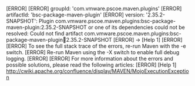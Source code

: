 [ERROR] 
[ERROR] groupId: 'com.vmware.pscoe.maven.plugins'
[ERROR] artifactId: 'bsc-package-maven-plugin'
[ERROR] version: '2.35.2-SNAPSHOT': Plugin com.vmware.pscoe.maven.plugins:bsc-package-maven-plugin:2.35.2-SNAPSHOT or one of its dependencies could not be resolved: Could not find artifact com.vmware.pscoe.maven.plugins:bsc-package-maven-plugin:jar:2.35.2-SNAPSHOT
[ERROR] -> [Help 1]
[ERROR] 
[ERROR] To see the full stack trace of the errors, re-run Maven with the -e switch.
[ERROR] Re-run Maven using the -X switch to enable full debug logging.
[ERROR] 
[ERROR] For more information about the errors and possible solutions, please read the following articles:
[ERROR] [Help 1] http://cwiki.apache.org/confluence/display/MAVEN/MojoExecutionException
